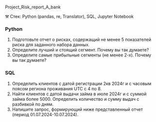 Project_Risk_report_A_bank

⚒️ Стек: Python (pandas, re, Translator), SQL, Jupyter Notebook

### Python
1. Подготовьте отчет о рисках, содержащий не менее 5 показателей риска для заданного набора данных.
2. Определите лучший и стоящий сегмент. Почему вы так думаете?
3. Определите самые прибыльные сегменты (не менее 2-х). Почему вы так думаете?

### SQL
1. Определить клиентов с датой регистрации 2кв 2024г и с часовым поясом региона проживания UTC с 4 по 8.
2. Найти клиентов с датой выдачи займа в июле 2024г и с суммой займа более 5000. Определить количество и сумму выдач с разбивкой по дням.
3. Напишите запрос, формирующий ниже представленный отчет (период 01.07.2024-10.07.2024).




